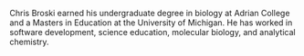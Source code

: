 Chris Broski earned his undergraduate degree in biology at Adrian College and a Masters in Education at the University of Michigan. He has worked in software development, science education, molecular biology, and analytical chemistry.
